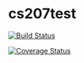 # cs207test

[![Build Status](https://travis-ci.org/mwei97/cs207test.svg?branch=master)](https://travis-ci.org/mwei97/cs207test.svg?branch=master)

[![Coverage Status](https://codecov.io/gh/mwei97/cs207test/branch/master/graph/badge.svg)](https://codecov.io/gh/mwei97/cs207test)
